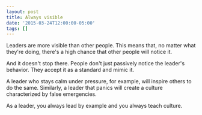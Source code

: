 ```yaml
---
layout: post
title: Always visible
date: '2015-03-24T12:00:00-05:00'
tags: []
---
```

Leaders are more visible than other people. This means that, no matter what they're doing, there's a high chance that other people will notice it.

And it doesn't stop there. People don't just passively notice the leader's behavior. They accept it as a standard and mimic it.

A leader who stays calm under pressure, for example, will inspire others to do the same. Similarly, a leader that panics will create a culture characterized by false emergencies.

As a leader, you always lead by example and you always teach culture.
